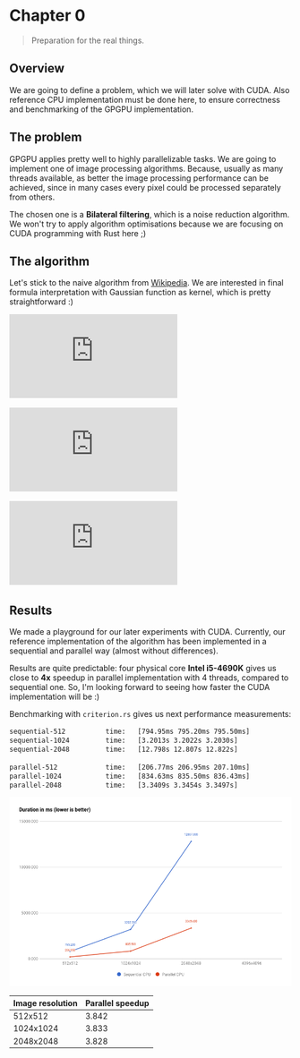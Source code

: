 # Chapter 0
> Preparation for the real things.

## Overview
We are going to define a problem, which we will later solve with CUDA. Also reference CPU implementation must be done here, to ensure correctness and benchmarking of the GPGPU implementation.

## The problem
GPGPU applies pretty well to highly parallelizable tasks. We are going to implement one of image processing algorithms.
Because, usually as many threads available, as better the image processing performance can be achieved, since in many cases every pixel could be processed separately from others.

The chosen one is a **Bilateral filtering**, which is a noise reduction algorithm. We won't try to apply algorithm optimisations because we are focusing on CUDA programming with Rust here ;)

## The algorithm
Let's stick to the naive algorithm from [Wikipedia]. We are interested in final formula interpretation with Gaussian function as kernel, which is pretty straightforward :)

![Filter formula](https://latex.codecogs.com/png.latex?%5Cdpi%7B150%7D%20I_d%28i%2C%20j%29%20%3D%20%5Cfrac%20%7B%20%5Csum_%7Bk%2C%20l%7D%20I_s%28k%2C%20l%29%20*%20w%28i%2C%20j%2C%20k%2C%20l%29%20%7D%20%7B%20%5Csum_%7Bk%2C%20l%7D%20w%28i%2C%20j%2C%20k%2C%20l%29%20%7D)

![Filter weight](https://latex.codecogs.com/png.latex?%5Cdpi%7B150%7D%20w%28i%2C%20j%2C%20k%2C%20l%29%20%3D%20e%5E%7B%20%28-%5Cfrac%20%7B%28i-k%29%5E2%20&plus;%20%28j-l%29%5E2%7D%20%7B2%20%5Csigma_d%5E2%7D%20-%20%5Cfrac%20%7B%5C%7CI_s%28i%2C%20j%29%20-%20I_s%28k%2C%20l%29%5C%7C%5E2%7D%7B2%20%5Csigma_r%5E2%7D%29%7D)

![Formula constraints](https://latex.codecogs.com/png.latex?%5Cdpi%7B120%7D%20%5Cbegin%7Barray%7D%7Blcl%7D%20k%20%26%20%5Cin%20%26%20%5Cleft%5B%20i%20-%20%5COmega%2C%20i%20&plus;%20%5COmega%20%5Cright%5D%20%5C%5C%20l%20%26%20%5Cin%20%26%20%5Cleft%5B%20j%20-%20%5COmega%2C%20j%20&plus;%20%5COmega%20%5Cright%5D%20%5C%5C%20%5COmega%20%26%20%5Cin%20%26%20%5Cmathbb%7BN%7D%20%5Cend%7Barray%7D)

[Wikipedia]: https://en.wikipedia.org/wiki/Bilateral_filter

## Results
We made a playground for our later experiments with CUDA. Currently, our reference implementation of the algorithm has been implemented in a sequential and parallel way (almost without differences).

Results are quite predictable: four physical core **Intel i5-4690K** gives us close to **4x** speedup in parallel implementation with 4 threads, compared to sequential one. So, I'm looking forward to seeing how faster the CUDA implementation will be :)

Benchmarking with `criterion.rs` gives us next performance measurements:

```
sequential-512          time:   [794.95ms 795.20ms 795.50ms]
sequential-1024         time:   [3.2013s 3.2022s 3.2030s]
sequential-2048         time:   [12.798s 12.807s 12.822s]

parallel-512            time:   [206.77ms 206.95ms 207.10ms]
parallel-1024           time:   [834.63ms 835.50ms 836.43ms]
parallel-2048           time:   [3.3409s 3.3454s 3.3497s]
```

![Performance plot](../plots/chapter-0-performance.png)

| Image resolution | Parallel speedup |
| ---------------- | ---------------- |
| 512x512          | 3.842            |
| 1024x1024        | 3.833            |
| 2048x2048        | 3.828            |
